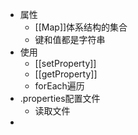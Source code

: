 - 属性
	- [[Map]]体系结构的集合
	- 键和值都是字符串
- 使用
	- [[setProperty]]
	- [[getProperty]]
	- forEach遍历
- .properties配置文件
	- 读取文件
-